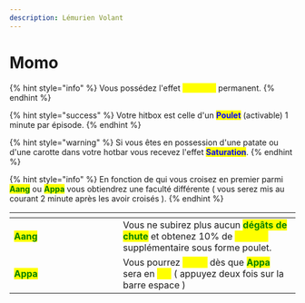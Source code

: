 ```yaml
---
description: Lémurien Volant
---
```


# Momo

{% hint style="info" %}
Vous possédez l'effet <mark style="color:yellow;">**Vitesse I**</mark> permanent.
{% endhint %}

{% hint style="success" %}
Votre hitbox est celle d'un <mark style="color:blue;">**Poulet**</mark> (activable) 1 minute par épisode.
{% endhint %}

{% hint style="warning" %}
Si vous êtes en possession d'une patate ou d'une carotte dans votre hotbar vous recevez l'effet <mark style="color:blue;">**Saturation**</mark>.
{% endhint %}

{% hint style="info" %}
En fonction de qui vous croisez en premier parmi <mark style="color:green;">**Aang**</mark> ou <mark style="color:green;">**Appa**</mark> vous obtiendrez une faculté différente ( vous serez mis au courant 2 minute après les avoir croisés ).
{% endhint %}

<table><thead><tr><th width="176"></th><th></th></tr></thead><tbody><tr><td><mark style="color:green;"><strong>Aang</strong></mark></td><td>Vous ne subirez plus aucun <mark style="color:green;"><strong>dégâts de chute</strong></mark> et obtenez 10% de <mark style="color:yellow;"><strong>Vitesse</strong></mark> supplémentaire sous forme poulet.</td></tr><tr><td><mark style="color:green;"><strong>Appa</strong></mark></td><td>Vous pourrez <mark style="color:yellow;"><strong>Volez</strong></mark> dès que <mark style="color:green;"><strong>Appa</strong></mark> sera en <mark style="color:yellow;"><strong>Vol</strong></mark> ( appuyez deux fois sur la barre espace )</td></tr></tbody></table>

<figure><img src="https://media.giphy.com/media/hfT4eNf5EXeuY/giphy.gif" alt=""><figcaption></figcaption></figure>
